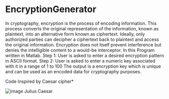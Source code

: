 # EncryptionGenerator
In cryptography, encryption is the process of encoding information. This process converts the original representation of the information, known as plaintext, into an  alternative form known as ciphertext. Ideally, only authorized parties can decipher a ciphertext back to plaintext and access the original information. Encryption    does not itself prevent interference but denies the intelligible content to a would-be interceptor. 
In this Program written in Matlab.
Step 1: User is asked to enter a desired encryption pattern in ASCII format. 
Step 2: User is asked to enter a numeric key associated with it in a range of 1 to 100
The output is a encryption key which is unique and can be used as an encoded data for cryptography purposes.

Code Inspired by Caesar cipher*

![image](https://user-images.githubusercontent.com/70578021/166154541-46dd5787-c836-43e2-9909-dbb04cb802dc.png)
Julius Caesar

